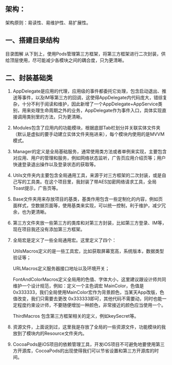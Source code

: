 ## 架构：

架构原则：易读性、易维护性、易扩展性。

## 一、搭建目录结构


目录图解
从下到上，使用Pods管理第三方框架，将第三方框架进行二次封装，供给顶层使用，尽可能减少各模块之间的耦合度，只为更清晰。

## 二、封装基础类
1. AppDelegate是应用的代理，应用级的事件都委托它处理，包含启动退出、推送等事件，以及IM等第三方的回调，这使得AppDelegate内代码庞大，错综复杂，十分不利于阅读和维护，因此新增了一个AppDelegate+AppService类别，用来处理生命周期之外的业务，AppDelegate作为事件入口，具体实现直接调用类别里的方法，只为更清晰。
2. Modules包含了应用内的功能模块，根据底部Tab栏划分并关联实体文件夹（默认是虚拟的要手动建立实体文件夹拖进来），每个模块内使用的是MVVM模式。
3. Manager的定义是全局基础服务，通常使用类方法或者单例来实现，主要包含对应用、用户的管理和服务，例如网络状态监听，广告页应用介绍页等；用户快速登录退出操作以及登录状态的获取等。
4. Utils文件夹内主要包含全局通用工具，来源于对三方框架的二次封装，或是自己写的工具类。在这个项目里，我封装了带AES加密网络请求工具，全局Toast提示，广告页等。
5. Base文件夹用来存放项目的基类，基类作用包含一些定制化的内容，例如页面样式，空数据页面等，使用基类来实现，可以统一控制，利于维护，减少冗余，也为更清晰。
6. 
    第三方文件夹放一些第三方的类库和对第三方封装，比如第三方登录、IM等，现在项目我还没有添加第三方框架。
7.
    全局宏是定义了一些全局通用宏。这里定义了四个：

    UtilsMacros定义的是一些工具宏，比如获取屏幕宽高，系统版本，数据类型验证等；

    URLMacros定义服务器接口地址以及环境开关；

    FontAndColorMacros定义全局用的色值、字体大小，这里建议跟设计师共同维护一个设计规范，例如：定义一个主色调宏 MainColor，色值是 0x333333，我们全局使用MainColor宏作为背景颜色，当某天App改版，色值改变，我们只需要去更改 0x333333即可，其他代码不需要动，同时也能一定程度约束设计师，不要随便增加一种颜色，非常接近的颜色应当使用一个。

    ThirdMacros 包含第三方框架相关的定义，例如keySecret等。
8. 
    资源文件，上面说到过，这里我是存放了全局的一些资源文件，功能模块的我放到了模块内的Resource文件夹内。
9. CocoaPods是iOS项目的依赖管理工具，开发iOS项目不可避免地要使用第三方开源库，CocoaPods的出现使得我们可以节省设置和第三方开源库的时间。
